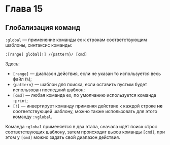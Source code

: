 # Глава 15

## Глобализация команд

`:global` — применение команды ex к строкам соответствующим шаблоны, синтаксис команды:

```
:[range] global[!] /{pattern}/ [cmd]
```

Здесь:

* `[range]` — диапазон действия, если не указан то используется весь файл (`%`);
* `{pattern}` — шаблон для поиска, если оставить пустым будет использован последний шаблон;
* `[cmd]` — любая команда ex, по умолчанию используется команда `:print`;
* `[!]` — инвертирует команду применяя действие к каждой строке **не** соответствующей шаблону, можно также использовать для этого команду `:vglobal`.

Команда  `:global`  применяется в два этапа, сначала идёт поиск строк соответствующих шаблону, затем происходит вызов команды `[cmd]`, при этом у `[cmd]` можно задать свой диапазон действия.